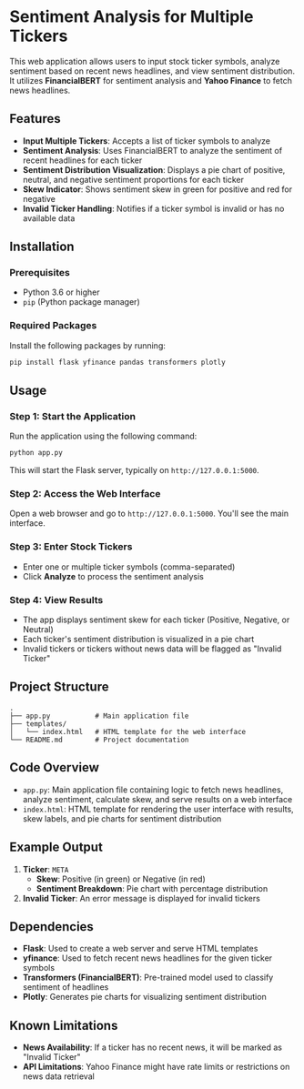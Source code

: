 # Sentiment Analysis for Multiple Tickers

This web application allows users to input stock ticker symbols, analyze sentiment based on recent news headlines, and view sentiment distribution. It utilizes **FinancialBERT** for sentiment analysis and **Yahoo Finance** to fetch news headlines.

## Features

* **Input Multiple Tickers**: Accepts a list of ticker symbols to analyze
* **Sentiment Analysis**: Uses FinancialBERT to analyze the sentiment of recent headlines for each ticker
* **Sentiment Distribution Visualization**: Displays a pie chart of positive, neutral, and negative sentiment proportions for each ticker
* **Skew Indicator**: Shows sentiment skew in green for positive and red for negative
* **Invalid Ticker Handling**: Notifies if a ticker symbol is invalid or has no available data

## Installation

### Prerequisites
* Python 3.6 or higher
* `pip` (Python package manager)

### Required Packages
Install the following packages by running:

```bash
pip install flask yfinance pandas transformers plotly
```

## Usage

### Step 1: Start the Application
Run the application using the following command:

```bash
python app.py
```

This will start the Flask server, typically on `http://127.0.0.1:5000`.

### Step 2: Access the Web Interface
Open a web browser and go to `http://127.0.0.1:5000`. You'll see the main interface.

### Step 3: Enter Stock Tickers
* Enter one or multiple ticker symbols (comma-separated)
* Click **Analyze** to process the sentiment analysis

### Step 4: View Results
* The app displays sentiment skew for each ticker (Positive, Negative, or Neutral)
* Each ticker's sentiment distribution is visualized in a pie chart
* Invalid tickers or tickers without news data will be flagged as "Invalid Ticker"

## Project Structure
```
.
├── app.py           # Main application file
├── templates/
│   └── index.html   # HTML template for the web interface
└── README.md        # Project documentation
```

## Code Overview
* `app.py`: Main application file containing logic to fetch news headlines, analyze sentiment, calculate skew, and serve results on a web interface
* `index.html`: HTML template for rendering the user interface with results, skew labels, and pie charts for sentiment distribution

## Example Output
1. **Ticker**: `META`
   * **Skew**: Positive (in green) or Negative (in red)
   * **Sentiment Breakdown**: Pie chart with percentage distribution
2. **Invalid Ticker**: An error message is displayed for invalid tickers

## Dependencies
* **Flask**: Used to create a web server and serve HTML templates
* **yfinance**: Used to fetch recent news headlines for the given ticker symbols
* **Transformers (FinancialBERT)**: Pre-trained model used to classify sentiment of headlines
* **Plotly**: Generates pie charts for visualizing sentiment distribution

## Known Limitations
* **News Availability**: If a ticker has no recent news, it will be marked as "Invalid Ticker"
* **API Limitations**: Yahoo Finance might have rate limits or restrictions on news data retrieval
